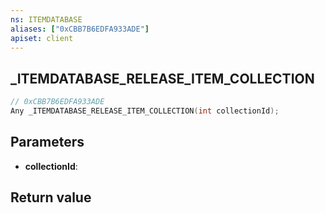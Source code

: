 ```yaml
---
ns: ITEMDATABASE
aliases: ["0xCBB7B6EDFA933ADE"]
apiset: client
---
```

## _ITEMDATABASE_RELEASE_ITEM_COLLECTION

```c
// 0xCBB7B6EDFA933ADE
Any _ITEMDATABASE_RELEASE_ITEM_COLLECTION(int collectionId);
```


## Parameters
* **collectionId**:

## Return value

